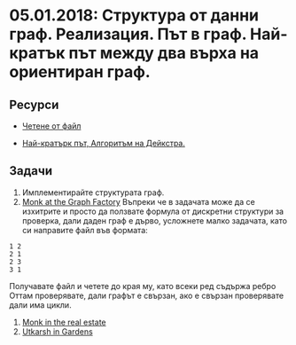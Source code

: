 # 05.01.2018: Структура от данни граф. Реализация. Път в граф. Най-кратък път между два върха на ориентиран граф. 

## Ресурси

* [Четене от файл](https://github.com/fmi-lab/oop-si-group2-seminars/tree/master/Week01:%20Structures.%20Working%20with%20files.#%D0%A7%D0%B5%D1%82%D0%B5%D0%BD%D0%B5-%D0%BE%D1%82-%D1%84%D0%B0%D0%B9%D0%BB)

* [Най-кратърк път, Алгоритъм на Дейкстра.](https://www.hackerearth.com/practice/algorithms/graphs/shortest-path-algorithms/tutorial/)
## Задачи

1. Имплементирайте структурата граф.
1. [Monk at the Graph Factory](https://www.hackerearth.com/practice/algorithms/graphs/graph-representation/practice-problems/algorithm/monk-at-the-graph-factory/) Въпреки че в задачата може да се изхитрите и просто да ползвате формула от дискретни структури за проверка, дали даден граф е дърво, усложнете малко задачата, като си направите файл във формата:
```
1 2
2 1
2 3
3 1
```
Получавате файл и четете до края му, като всеки ред съдържа ребро
Оттам проверявате, дали графът е свързан, ако е свързан проверявате дали има цикли.

1. [Monk in the real estate](https://www.hackerearth.com/practice/algorithms/graphs/graph-representation/practice-problems/algorithm/monk-in-the-real-estate/)
1. [Utkarsh in Gardens](https://www.hackerearth.com/practice/algorithms/graphs/graph-representation/practice-problems/algorithm/utkarsh-in-gardens-february-easy/)
